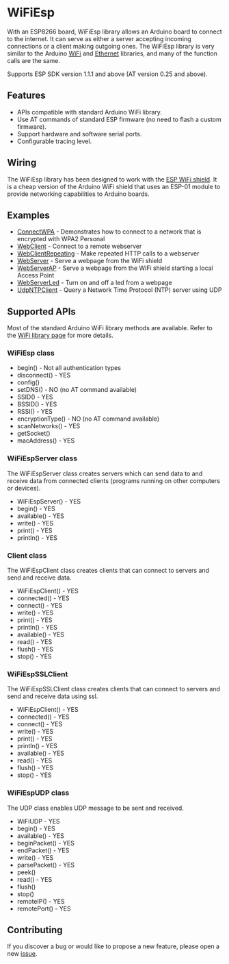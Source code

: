 # WiFiEsp

With an ESP8266 board, WiFiEsp library allows an Arduino board to connect to the internet.
It can serve as either a server accepting incoming connections or a client making outgoing ones.
The WiFiEsp library is very similar to the Arduino [WiFi](http://www.arduino.cc/en/Reference/WiFi) and [Ethernet](http://www.arduino.cc/en/Reference/Ethernet) libraries, and many of the function calls are the same.

Supports ESP SDK version 1.1.1 and above (AT version 0.25 and above).


## Features

- APIs compatible with standard Arduino WiFi library.
- Use AT commands of standard ESP firmware (no need to flash a custom firmware).
- Support hardware and software serial ports.
- Configurable tracing level.

## Wiring

The WiFiEsp library has been designed to work with the [ESP WiFi shield](http://www.instructables.com/id/Cheap-Arduino-WiFi-Shield-With-ESP8266/).
It is a cheap version of the Arduino WiFi shield that uses an ESP-01 module to provide networking capabilities to Arduino boards.


## Examples

- [ConnectWPA](https://github.com/bportaluri/WiFiEsp/blob/master/examples/ConnectWPA/ConnectWPA.ino) - Demonstrates how to connect to a network that is encrypted with WPA2 Personal
- [WebClient](https://github.com/bportaluri/WiFiEsp/blob/master/examples/WebClient/WebClient.ino) - Connect to a remote webserver
- [WebClientRepeating](https://github.com/bportaluri/WiFiEsp/blob/master/examples/WebClientRepeating/WebClientRepeating.ino) - Make repeated HTTP calls to a webserver
- [WebServer](https://github.com/bportaluri/WiFiEsp/blob/master/examples/WebServer/WebServer.ino) - Serve a webpage from the WiFi shield
- [WebServerAP](https://github.com/bportaluri/WiFiEsp/blob/master/examples/WebServerAP/WebServerAP.ino) - Serve a webpage from the WiFi shield starting a local Access Point
- [WebServerLed](https://github.com/bportaluri/WiFiEsp/blob/master/examples/WebServerLed/WebServerLed.ino) - Turn on and off a led from a webpage
- [UdpNTPClient](https://github.com/bportaluri/WiFiEsp/blob/master/examples/UdpNTPClient/UdpNTPClient.ino) - Query a Network Time Protocol (NTP) server using UDP


## Supported APIs

Most of the standard Arduino WiFi library methods are available. Refer to the [WiFi library page](http://www.arduino.cc/en/Reference/WiFi) for more details.

### WiFiEsp class

- begin() - Not all authentication types
- disconnect() - YES
- config()
- setDNS() - NO (no AT command available)
- SSID() - YES
- BSSID() - YES
- RSSI() - YES
- encryptionType() - NO (no AT command available)
- scanNetworks() - YES
- getSocket()
- macAddress() - YES


### WiFiEspServer class

The WiFiEspServer class creates servers which can send data to and receive data from connected clients (programs running on other computers or devices).

- WiFiEspServer() - YES
- begin() - YES
- available() - YES
- write() - YES
- print() - YES
- println() - YES


### Client class

The WiFiEspClient class creates clients that can connect to servers and send and receive data.

- WiFiEspClient() - YES
- connected() - YES
- connect() - YES
- write() - YES
- print() - YES
- println() - YES
- available() - YES
- read() - YES
- flush() - YES
- stop() - YES

### WiFiEspSSLClient

The WiFiEspSSLClient class creates clients that can connect to servers and send and receive data using ssl.

- WiFiEspClient() - YES
- connected() - YES
- connect() - YES
- write() - YES
- print() - YES
- println() - YES
- available() - YES
- read() - YES
- flush() - YES
- stop() - YES


### WiFiEspUDP class

The UDP class enables UDP message to be sent and received.

- WiFiUDP - YES
- begin() - YES
- available() - YES
- beginPacket() - YES
- endPacket() - YES
- write() - YES
- parsePacket() - YES
- peek()
- read() - YES
- flush()
- stop()
- remoteIP() - YES
- remotePort() - YES


## Contributing

If you discover a bug or would like to propose a new feature, please open a new [issue](https://github.com/bportaluri/WiFiEsp/issues).
